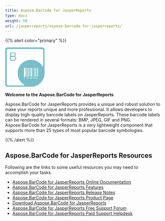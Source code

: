 ```yaml
---
title: Aspose.BarCode for JasperReports
type: docs
weight: 50
url: /jasperreports/aspose-barcode-for-jasperreports/
---
```


{{% alert color="primary" %}} 

![Aspose.BarCode for JasperReports](aspose-BarCode-for-JasperReports.png)

**Welcome to the Aspose.BarCode for JasperReports**

Aspose.BarCode for JasperReports provides a unique and robust solution to make your reports unique and more professional. It allows developers to display high-quality barcode labels on JasperReports. These barcode labels can be rendered in several formats: BMP, JPEG, GIF and PNG. Aspose.BarCode for JasperReports is a very lightweight component that supports more than 25 types of most popular barcode symbologies.

{{% /alert %}} 

## **Aspose.BarCode for JasperReports Resources**

Following are the links to some useful resources you may need to accomplish your tasks.

- [Aspose.BarCode for JasperReports Online Documentation](/barcode/jasperreports/)
- [Aspose.BarCode for JasperReports Features](/barcode/jasperreports/features/)
- [Aspose.BarCode for JasperReports Release Notes](/barcode/jasperreports/release-notes/)
- [Aspose.BarCode for JasperReports Product Page](https://products.aspose.com/barcode/jasperreports)
- [Download Aspose.BarCode for JasperReports](https://downloads.aspose.com/barcode/jasperreports)
- [Aspose.BarCode for JasperReports Free Support Forum](https://forum.aspose.com/c/barcode)
- [Aspose.BarCode for JasperReports Paid Support Helpdesk](https://helpdesk.aspose.com/)
